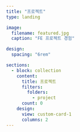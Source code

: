 ```yaml
---
title: "프로젝트"
type: landing

image:
  filename: featured.jpg
  caption: "FE 프로젝트 경험"

design:
  spacing: "6rem"

sections:
  - block: collection
    content:
      title: 프로젝트
      filters:
        folders:
          - project
      count: 0
    design:
      view: custom-card-1
      columns: 2
---
```

